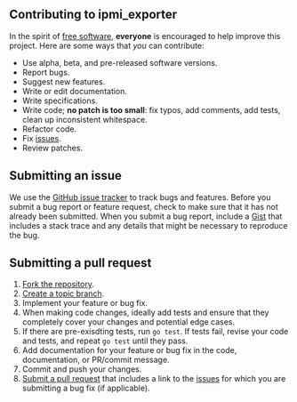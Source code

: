 ## Contributing to ipmi_exporter

In the spirit of [free software][free-sw], **everyone** is encouraged to help
improve this project. Here are some ways that *you* can contribute:

* Use alpha, beta, and pre-released software versions.
* Report bugs.
* Suggest new features.
* Write or edit documentation.
* Write specifications.
* Write code; **no patch is too small**: fix typos, add comments, add tests,
  clean up inconsistent whitespace.
* Refactor code.
* Fix [issues][].
* Review patches.

## Submitting an issue

We use the [GitHub issue tracker][issues] to track bugs and features. Before
you submit a bug report or feature request, check to make sure that it has not
already been submitted. When you submit a bug report, include a [Gist][] that
includes a stack trace and any details that might be necessary to reproduce the
bug.

## Submitting a pull request

1. [Fork the repository][fork].
2. [Create a topic branch][branch].
3. Implement your feature or bug fix.
4. When making code changes, ideally add tests and ensure that they completely
   cover your changes and potential edge cases.
5. If there are pre-exisdting tests, run `go test`. If tests fail, revise your code
   and tests, and repeat `go test` until they pass.
6. Add documentation for your feature or bug fix in the code, documentation, or
   PR/commit message.
7. Commit and push your changes.
8. [Submit a pull request][pr] that includes a link to the [issues][] for which
   you are submitting a bug fix (if applicable).

<!-- Alphabetize list: -->
[branch]: http://learn.github.com/p/branching.html
[fork]: http://help.github.com/fork-a-repo
[free-sw]: http://www.fsf.org/licensing/essays/free-sw.html
[gist]: https://gist.github.com
[issues]: https://github.com/prometheus-community/ipmi_exporter/issues
[pr]: http://help.github.com/send-pull-requests
